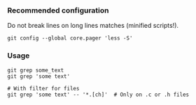 ---
---

### Recommended configuration
Do not break lines on long lines matches (minified scripts!).

```shell
git config --global core.pager 'less -S'
```

### Usage
```shell
git grep some_text
git grep 'some text'

# With filter for files
git grep 'some text' -- '*.[ch]'  # Only on .c or .h files
```
